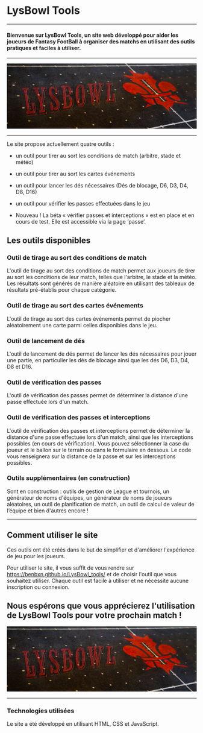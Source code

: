 # LysBowl Tools
----------

#### Bienvenue sur LysBowl Tools, un site web développé pour aider les joueurs de Fantasy FootBall à organiser des matchs en utilisant des outils pratiques et faciles à utiliser.
-----------
<p align="center">
<img alt="Logo kanap" width="600px" src="https://raw.githubusercontent.com/BenBxn/LysBowl_tools/main/img/Lysbowl_banniere.png" />
</p>

-----------

Le site propose actuellement quatre outils :

- un outil pour tirer au sort les conditions de match (arbitre, stade et météo)

- un outil pour tirer au sort les cartes événements

- un outil pour lancer les dés nécessaires (Dés de blocage, D6, D3, D4, D8, D16)

- un outil pour vérifier les passes effectuées dans le jeu

- Nouveau ! La béta « vérifier passes et interceptions » est en place et en cours de test. Elle est accessible via la page ‘passe’.

## Les outils disponibles

### Outil de tirage au sort des conditions de match

L'outil de tirage au sort des conditions de match permet aux joueurs de tirer au sort les conditions de leur match, telles que l'arbitre, le stade et la météo. Les résultats sont générés de manière aléatoire en utilisant des tableaux de résultats pré-établis pour chaque catégorie.

### Outil de tirage au sort des cartes événements

L'outil de tirage au sort des cartes événements permet de piocher aléatoirement une carte parmi celles disponibles dans le jeu.

### Outil de lancement de dés

L'outil de lancement de dés permet de lancer les dés nécessaires pour jouer une partie, en particulier les dés de blocage ainsi que les dés D6, D3, D4, D8 et D16.

### Outil de vérification des passes

L'outil de vérification des passes permet de déterminer la distance d'une passe effectuée lors d'un match.

### Outil de vérification des passes et interceptions

L'outil de vérification des passes et interceptions permet de déterminer la distance d'une passe effectuée lors d'un match, ainsi que les interceptions possibles (en cours de vérification). Vous pouvez sélectionner la case du joueur et le ballon sur le terrain ou dans le formulaire en dessous. Le code vous renseignera sur la distance de la passe et sur les interceptions possibles.

### Outils supplémentaires (en construction)

Sont en construction : outils de gestion de League et tournois, un générateur de noms d'équipes, un générateur de noms de joueurs aléatoires, un outil de planification de match, un outil de calcul de valeur de l’équipe et bien d'autres encore !

------------
## Comment utiliser le site

Ces outils ont été créés dans le but de simplifier et d'améliorer l'expérience de jeu pour les joueurs.

Pour utiliser le site, il vous suffit de vous rendre sur https://benbxn.github.io/LysBowl_tools/ et de choisir l'outil que vous souhaitez utiliser. Chaque outil est facile à utiliser et ne nécessite aucune inscription ou connexion.

Nous espérons que vous apprécierez l'utilisation de LysBowl Tools pour votre prochain match !
-------------

<p align="center">
<img alt="Logo kanap" width="600px" src="https://raw.githubusercontent.com/BenBxn/LysBowl_tools/main/img/Lysbowl_banniere.png" />
</p>

-------------
### Technologies utilisées

Le site a été développé en utilisant HTML, CSS et JavaScript. 